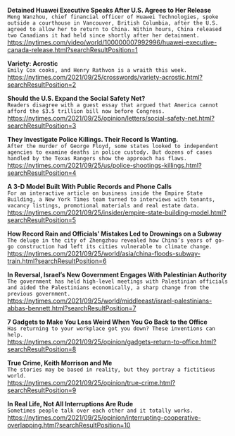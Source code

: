 **Detained Huawei Executive Speaks After U.S. Agrees to Her Release**\
`Meng Wanzhou, chief financial officer of Huawei Technologies, spoke outside a courthouse in Vancouver, British Columbia, after the U.S. agreed to allow her to return to China. Within hours, China released two Canadians it had held since shortly after her detainment.`\
https://nytimes.com/video/world/100000007992996/huawei-executive-canada-release.html?searchResultPosition=1

**Variety: Acrostic**\
`Emily Cox cooks, and Henry Rathvon is a wraith this week.`\
https://nytimes.com/2021/09/25/crosswords/variety-acrostic.html?searchResultPosition=2

**Should the U.S. Expand the Social Safety Net?**\
`Readers disagree with a guest essay that argued that America cannot afford the $3.5 trillion bill now before Congress.`\
https://nytimes.com/2021/09/25/opinion/letters/social-safety-net.html?searchResultPosition=3

**They Investigate Police Killings. Their Record Is Wanting.**\
`After the murder of George Floyd, some states looked to independent agencies to examine deaths in police custody. But dozens of cases handled by the Texas Rangers show the approach has flaws.`\
https://nytimes.com/2021/09/25/us/police-shootings-killings.html?searchResultPosition=4

**A 3-D Model Built With Public Records and Phone Calls**\
`For an interactive article on business inside the Empire State Building, a New York Times team turned to interviews with tenants, vacancy listings, promotional materials and real estate data.`\
https://nytimes.com/2021/09/25/insider/empire-state-building-model.html?searchResultPosition=5

**How Record Rain and Officials’ Mistakes Led to Drownings on a Subway**\
`The deluge in the city of Zhengzhou revealed how China’s years of go-go construction had left its cities vulnerable to climate change.`\
https://nytimes.com/2021/09/25/world/asia/china-floods-subway-train.html?searchResultPosition=6

**In Reversal, Israel’s New Government Engages With Palestinian Authority**\
`The government has held high-level meetings with Palestinian officials and aided the Palestinians economically, a sharp change from the previous government.`\
https://nytimes.com/2021/09/25/world/middleeast/israel-palestinians-abbas-bennett.html?searchResultPosition=7

**7 Gadgets to Make You Less Weird When You Go Back to the Office**\
`Has returning to your workplace got you down? These inventions can help.`\
https://nytimes.com/2021/09/25/opinion/gadgets-return-to-office.html?searchResultPosition=8

**True Crime, Keith Morrison and Me**\
`The stories may be based in reality, but they portray a fictitious world.`\
https://nytimes.com/2021/09/25/opinion/true-crime.html?searchResultPosition=9

**In Real Life, Not All Interruptions Are Rude**\
`Sometimes people talk over each other and it totally works.`\
https://nytimes.com/2021/09/25/opinion/interrupting-cooperative-overlapping.html?searchResultPosition=10

